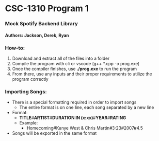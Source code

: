 # CSC-1310 Program 1
### Mock Spotify Backend Library
#### Authors: Jackson, Derek, Ryan

### How-to:
1. Download and extract all of the files into a folder
2. Compile the program with cli or vscode (g++ *.cpp -o prog.exe)
3. Once the compiler finishes, use <b>./prog.exe</b> to run the program
4. From there, use any inputs and their proper requirements to utilize the program correctly

### Importing Songs:
- There is a special formatting required in order to import songs
    - The entire format is on one line, each song separated by a new line
- Format:
    - <b>TITLE</b>#<b>ARTIST</b>#<b>DURATION IN (x:xx)</b>#<b>YEAR</b>#<b>RATING</b>
    - Example:
        - Homecoming#Kanye West & Chris Martin#3:23#2007#4.5
- Songs will be exported in the same format
